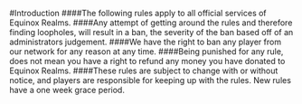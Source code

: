 #Introduction
####The following rules apply to all official services of Equinox Realms.
####Any attempt of getting around the rules and therefore finding loopholes, will result in a ban, the severity of the ban based off of an administrators judgement.
####We have the right to ban any player from our network for any reason at any time.
####Being punished for any rule, does not mean you have a right to refund any money you have donated to Equinox Realms.
####These rules are subject to change with or without notice, and players are responsible for keeping up with the rules. New rules have a one week grace period.
